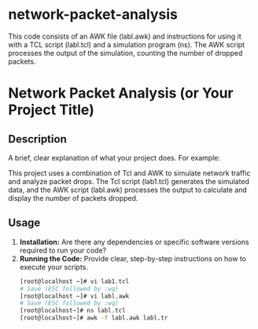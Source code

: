 # network-packet-analysis
This code consists of an AWK file (labl.awk) and instructions for using it with a TCL script (labl.tcl) and a simulation program (ns). The AWK script processes the output of the simulation, counting the number of dropped packets.


# Network Packet Analysis (or Your Project Title)

## Description

A brief, clear explanation of what your project does. For example:

This project uses a combination of Tcl and AWK to simulate network traffic and analyze packet drops.  The Tcl script (lab1.tcl) generates the simulated data, and the AWK script (labl.awk) processes the output to calculate and display the number of packets dropped.

## Usage

1. **Installation:** Are there any dependencies or specific software versions required to run your code?
2. **Running the Code:** Provide clear, step-by-step instructions on how to execute your scripts.
   ```bash
   [root@localhost ~]# vi lab1.tcl 
   # Save (ESC followed by :wq)
   [root@localhost ~]# vi labl.awk
   # Save (ESC followed by :wq)
   [root@localhost~]# ns labl.tcl
   [root@localhost~]# awk -f labl.awk labl.tr
